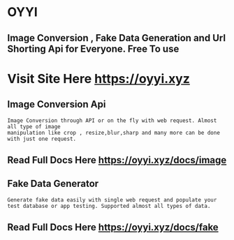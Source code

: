 # OYYI
## Image Conversion , Fake Data Generation and Url Shorting Api for Everyone. Free To use

# Visit Site Here https://oyyi.xyz


## Image Conversion Api
```
Image Conversion through API or on the fly with web request. Almost all type of image
manipulation like crop , resize,blur,sharp and many more can be done with just one request.
```
## Read Full Docs Here https://oyyi.xyz/docs/image



## Fake Data Generator
```
Generate fake data easily with single web request and populate your test database or app testing. Supported almost all types of data.
```
## Read Full Docs Here https://oyyi.xyz/docs/fake
